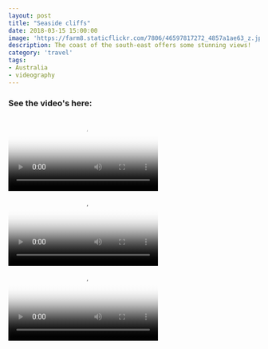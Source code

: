 ```yaml
---
layout: post
title: "Seaside cliffs"
date: 2018-03-15 15:00:00
image: 'https://farm8.staticflickr.com/7806/46597817272_4857a1ae63_z.jpg'
description: The coast of the south-east offers some stunning views!
category: 'travel'
tags:
- Australia
- videography
---
```


### See the video's here:

<div class="embed-bg">
  <div class="video-embed">
    <script src="{{ "/assets/js/plyr.polyfilled.min.js" | prepend: site.baseurl }}"></script>
    <video id="player1" controls playsineline poster="https://farm5.staticflickr.com/4803/45726161334_9971d59e10_z.jpg">
  <source src="https://www.flickr.com/photos/162779846@N06/45726161334/play/hd/9971d59e10/" type="video/mp4" size="1080">:
  <source src="https://www.flickr.com/photos/162779846@N06/45726161334/play/site/9971d59e10/" type="video/mp4" size="360">:
  <!-- Fallback for browsers that don't support the <video> element -->
  HTML5 Video not available in your browser
  </video>
  <script>const player1 = new Plyr('#player1', {controls: ['play-large', 'play', 'progress', 'settings', 'fullscreen'], settings: ['quality'], keyboard: { focused: true, global: true}}); window.player = player;</script>
  </div>
  <div class="video-embed">
    <script src="{{ "/assets/js/plyr.polyfilled.min.js" | prepend: site.baseurl }}"></script>
    <video id="player2" controls playsineline poster="https://farm5.staticflickr.com/4844/46398726162_5a579d5f01_z.jpg">
  <source src="https://www.flickr.com/photos/162779846@N06/46398726162/play/hd/5a579d5f01/" type="video/mp4" size="1080">:
  <source src="https://www.flickr.com/photos/162779846@N06/46398726162/play/site/5a579d5f01/" type="video/mp4" size="360">:
  <!-- Fallback for browsers that don't support the <video> element -->
  HTML5 Video not available in your browser
  </video>
  <script>const player2 = new Plyr('#player2', {controls: ['play-large', 'play', 'progress', 'settings', 'fullscreen'], settings: ['quality'], keyboard: { focused: true, global: true}}); window.player = player;</script>
  </div>
  <div class="video-embed">
    <script src="{{ "/assets/js/plyr.polyfilled.min.js" | prepend: site.baseurl }}"></script>
    <video id="player3" controls playsineline poster="https://farm5.staticflickr.com/4859/45536385975_f9b9e03a92_z.jpg">
  <source src="https://www.flickr.com/photos/162779846@N06/45536385975/play/hd/f9b9e03a92/" type="video/mp4" size="1080">:
  <source src="https://www.flickr.com/photos/162779846@N06/45536385975/play/site/f9b9e03a92/" type="video/mp4" size="360">:
  <!-- Fallback for browsers that don't support the <video> element -->
  HTML5 Video not available in your browser
  </video>
  <script>const player3 = new Plyr('#player3', {controls: ['play-large', 'play', 'progress', 'settings', 'fullscreen'], settings: ['quality'], keyboard: { focused: true, global: true}}); window.player = player;</script>
  </div>
</div>
